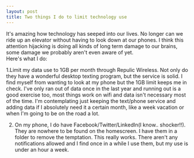 ```yaml
---
layout: post
title: Two things I do to limit technology use
---
```

It's amazing how technology has seeped into our lives.  No longer can we ride up an elevator without having 
to look down at our phones.  I think this attention hijacking is doing all kinds of long term damage to our brains, some damage we probably 
aren't even aware of yet.  
Here's what I do:

 1.Limit my data use to 1GB per month through Repulic Wireless.  Not only do they have a wonderful desktop texting program, but the service is solid. I find myself from wanting to look at my phone but the 1GB limit keeps me in check.  I've only ran out of data once in the last year and running out is a good exercise too, most things work on wifi and data isn't necessary most of the time.  I'm contemplating just keeping the text/phone service and adding data if I absolutely need it a certain month, like a week vacation or when I'm going to be on the road a lot.

 2. On my phone, I do have Facebook/Twitter/LinkedIn(I know.. shocker!!).  They are nowhere to be found on the homescreen.  I have them 
in a folder to remove the temptation.  This really works.  There aren't any notifications allowed and I find once in a while I use them, but my
use is under an hour a week. 







